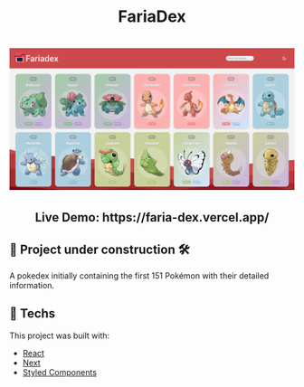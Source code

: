 <h1 align="center">FariaDex</h1>

<h1 align="center">
    <img alt="FariaDex Homepage" title="FariaDex Homepage" src="./fariadex-homepage.png" width="700px"  />
</h1>

<h2 align="center">Live Demo: https://faria-dex.vercel.app/ </h2>

## 🚧 Project under construction 🛠

A pokedex initially containing the first 151 Pokémon with their detailed information.

## 🚀 Techs

This project was built with:

- [React](https://reactjs.org)
- [Next](https://nextjs.org/)
- [Styled Components](https://styled-components.com/)

